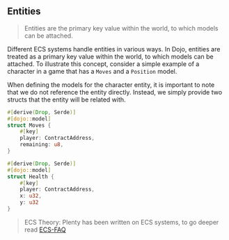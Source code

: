 ## Entities

> Entities are the primary key value within the world, to which models can be attached.

Different ECS systems handle entities in various ways. In Dojo, entities are treated as a primary key value within the world, to which models can be attached. To illustrate this concept, consider a simple example of a character in a game that has a `Moves` and a `Position` model.

When defining the models for the character entity, it is important to note that we do not reference the entity directly. Instead, we simply provide two structs that the entity will be related with.

```rust
#[derive(Drop, Serde)]
#[dojo::model]
struct Moves {
    #[key]
    player: ContractAddress,
    remaining: u8,
}

#[derive(Drop, Serde)]
#[dojo::model]
struct Health {
    #[key]
    player: ContractAddress,
    x: u32,
    y: u32
}
```

> ECS Theory: Plenty has been written on ECS systems, to go deeper read [ECS-FAQ](https://github.com/SanderMertens/ecs-faq)
